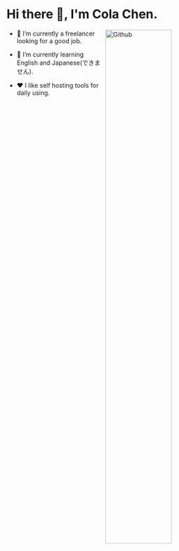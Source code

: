 # Hi there 👋, I'm Cola Chen.
<img width="55%" align="right" alt="Github" src="https://raw.githubusercontent.com/onimur/.github/master/.resources/git-header.svg" />

- 🔭 I’m currently a freelancer looking for a good job.

- 🌱 I’m currently learning English and Japanese(できません). 

- ❤️ I like self hosting tools for daily using.  
